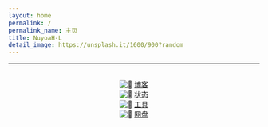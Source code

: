 ```yaml
---
layout: home
permalink: /
permalink_name: 主页
title: NuyoaH-L
detail_image: https://unsplash.it/1600/900?random
---
```

<center>
 <div id="hitokoto"><script>hitokoto()</script></div>
</center>
<hr>
<!--<center>
 <iframe frameborder="no" border="0" marginwidth="0" marginheight="0" width=330 height=86 src="//music.163.com/outchain/player?type=2&id=1425371292&auto=1&height=66"></iframe>
</center>-->
<div id="player"  class="aplayer"></div>
<script type="text/javascript">
const ap = new APlayer({
    container: document.getElementById('player'),
    fixed: false,
    autoplay: true, //自动播放
    audio: [{
        artist: 'Eye Water - itsuwari',
        url: 'https://music.163.com/song/media/outer/url?id=1351784375.mp3',
        cover: 'https://p1.music.126.net/XSOnbQelZb4qtcdhTKPafQ==/109951163924980512.jpg?imageView&thumbnail=360y360&quality=75&tostatic=0',
    }
	]
});
ap.init();
</script>
<br>
<center>
<div class="link-chip">
 <img alt="🌚" src="https://blog.nuyoah-l.ga/favicon.ico" class="link-chip-icon">
 <a title="🌚" target="_blank" class="link-chip-title" href="https://blog.nuyoah-l.ga/">博客</a>
</div>
<div class="link-chip">
 <img alt="🌚" src="http://api.molure.cn/sjtx/api.php?lx=c1" class="link-chip-icon">
 <a title="🌚" target="_blank" class="link-chip-title" href="https://status.nuyoah-l.ga/">状态</a>
</div>
<div class="link-chip">
 <img alt="🌚" src="http://api.molure.cn/sjtx/api.php?lx=c1" class="link-chip-icon">
 <a title="🌚" target="_blank" class="link-chip-title" href="https://tools.nuyoah-l.ga/">工具</a>
</div>
<div class="link-chip">
<img alt="🌚" src="http://api.molure.cn/sjtx/api.php?lx=c1" class="link-chip-icon">
 <a title="🌚" target="_blank" class="link-chip-title" href="https://pan.nuyoah-l.ga/">网盘</a>
</div>
</center>
